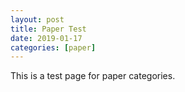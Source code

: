 ```yaml
---
layout: post
title: Paper Test
date: 2019-01-17
categories: [paper]
---
```


This is a test page for paper categories.